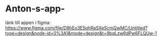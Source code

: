 # Anton-s-app-

länk till appen i figma:
https://www.figma.com/file/D8hEo3E5qhRaSXeScmQwMC/Untitled?type=design&node-id=0%3A1&mode=design&t=9bqLzw6dPw6FLQUw-1
